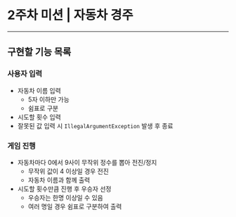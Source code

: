 2주차 미션 | 자동차 경주
=====================
---------------------

## 구현할 기능 목록
### 사용자 입력
* 자동차 이름 입력
  + 5자 이하만 가능
  + 쉼표로 구분
* 시도할 횟수 입력
* 잘못된 값 입력 시 `IllegalArgumentException` 발생 후 종료
### 게임 진행
* 자동차마다 0에서 9사이 무작위 정수를 뽑아 전진/정지
  + 무작위 값이 4 이상일 경우 전진
  + 자동차 이름과 함께 출력
* 시도할 횟수만큼 진행 후 우승자 선정
  + 우승자는 한명 이상일 수 있음
  + 여러 명일 경우 쉼표로 구분하여 출력
